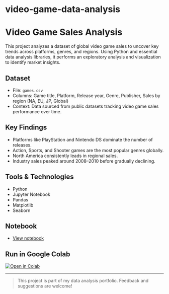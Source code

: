 # video-game-data-analysis
# Video Game Sales Analysis

This project analyzes a dataset of global video game sales to uncover key trends across platforms, genres, and regions. Using Python and essential data analysis libraries, it performs an exploratory analysis and visualization to identify market insights.

## Dataset
- File: `games.csv`
- Columns: Game title, Platform, Release year, Genre, Publisher, Sales by region (NA, EU, JP, Global)
- Context: Data sourced from public datasets tracking video game sales performance over time.

## Key Findings
- Platforms like PlayStation and Nintendo DS dominate the number of releases.
- Action, Sports, and Shooter games are the most popular genres globally.
- North America consistently leads in regional sales.
- Industry sales peaked around 2008–2010 before gradually declining.

## Tools & Technologies
- Python
- Jupyter Notebook
- Pandas
- Matplotlib
- Seaborn

## Notebook
- [View notebook](./videogames_anlaysis_notebook.ipynb)

## Run in Google Colab
[![Open in Colab](https://colab.research.google.com/assets/colab-badge.svg)](https://colab.research.google.com/github/felixvejar/video-game-sales-analysis/blob/main/videogames_anlaysis_notebook.ipynb)

---

> This project is part of my data analysis portfolio. Feedback and suggestions are welcome!
